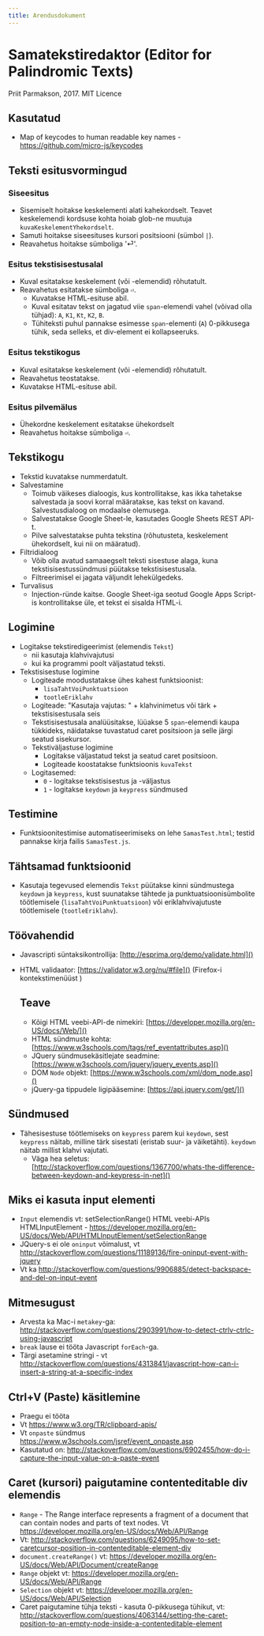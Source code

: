 ```yaml
---
title: Arendusdokument
---
```


# Samatekstiredaktor (Editor for Palindromic Texts)

Priit Parmakson, 2017. MIT Licence
 
##  Kasutatud

* Map of keycodes to human readable key names - https://github.com/micro-js/keycodes

## Teksti esitusvormingud

### Siseesitus  
* Sisemiselt hoitakse keskelementi alati kahekordselt. Teavet keskelemendi kordsuse kohta hoiab glob-ne muutuja `kuvaKeskelementYhekordselt`.
* Samuti hoitakse siseesituses kursori positsiooni (sümbol `|`).
* Reavahetus hoitakse sümboliga '⏎'.

### Esitus tekstisisestusalal 
* Kuval esitatakse keskelement (või -elemendid) rõhutatult.
* Reavahetus esitatakse sümboliga `⏎`.
    * Kuvatakse HTML-esituse abil.
    * Kuval esitatav tekst on jagatud viie `span`-elemendi vahel (võivad olla tühjad): `A`, `K1`, `Kt`, `K2`, `B`.
    * Tühiteksti puhul pannakse esimesse `span`-elementi (`A`) 0-pikkusega tühik, seda selleks, et div-element ei kollapseeruks.

### Esitus tekstikogus
* Kuval esitatakse keskelement (või -elemendid) rõhutatult.
* Reavahetus teostatakse.
* Kuvatakse HTML-esituse abil.

### Esitus pilvemälus
* Ühekordne keskelement esitatakse ühekordselt
* Reavahetus hoitakse sümboliga `⏎`.
 
## Tekstikogu
* Tekstid kuvatakse nummerdatult.
* Salvestamine
    * Toimub väikeses dialoogis, kus kontrollitakse, kas ikka tahetakse salvestada ja soovi korral määratakse, kas tekst on kavand. Salvestusdialoog on modaalse olemusega.
    * Salvestatakse Google Sheet-le, kasutades Google Sheets REST API-t.
    * Pilve salvestatakse puhta tekstina (rõhutusteta, keskelement ühekordselt, kui nii on määratud).
* Filtridialoog
  * Võib olla avatud samaaegselt teksti sisestuse alaga, kuna tekstisisestussündmusi püütakse tekstisisestusala.
  * Filtreerimisel ei jagata väljundit lehekülgedeks.
* Turvalisus
    * Injection-ründe kaitse. Google Sheet-iga seotud Google Apps Script-is kontrollitakse üle, et tekst ei sisalda HTML-i.
  
## Logimine
* Logitakse tekstiredigeerimist (elemendis `Tekst`)
    * nii kasutaja klahvivajutusi
    * kui ka programmi poolt väljastatud teksti.
* Tekstisisestuse logimine
    * Logiteade moodustatakse ühes kahest funktsioonist:
      * `lisaTahtVoiPunktuatsioon`
      * `tootleEriklahv`
    * Logiteade: "Kasutaja vajutas: " + klahvinimetus või tärk + tekstisisestusala seis
    * Tekstisisestusala analüüsitakse, lüüakse 5 `span`-elemendi kaupa tükkideks, näidatakse tuvastatud caret positsioon ja selle järgi seatud sisekursor.
  * Tekstiväljastuse logimine
    * Logitakse väljastatud tekst ja seatud caret positsioon.
    * Logiteade koostatakse funktsioonis `kuvaTekst`
  * Logitasemed:
    * `0` - logitakse tekstisisestus ja -väljastus
    * `1` - logitakse `keydown` ja `keypress` sündmused 

## Testimine
* Funktsioonitestimise automatiseerimiseks on lehe `SamasTest.html`; testid pannakse kirja failis `SamasTest.js`.

## Tähtsamad funktsioonid
* Kasutaja tegevused elemendis `Tekst` püütakse kinni sündmustega `keydown` ja `keypress`, kust suunatakse tähtede ja punktuatsioonisümbolite töötlemisele (`lisaTahtVoiPunktuatsioon`) või eriklahvivajutuste töötlemisele (`tootleEriklahv`).

## Töövahendid
* Javascripti süntaksikontrollija: [http://esprima.org/demo/validate.html]()
* HTML validaator: [https://validator.w3.org/nu/#file]() (Firefox-i kontekstimenüüst )

  Teave
  -----
  * Kõigi HTML veebi-API-de nimekiri: [https://developer.mozilla.org/en-US/docs/Web/]()
  * HTML sündmuste kohta: [https://www.w3schools.com/tags/ref_eventattributes.asp]()
  * JQuery sündmusekäsitlejate seadmine: [https://www.w3schools.com/jquery/jquery_events.asp]()
  * DOM `Node` objekt: [https://www.w3schools.com/xml/dom_node.asp]()
  * jQuery-ga tippudele ligipääsemine: [https://api.jquery.com/get/]()

## Sündmused
* Tähesisestuse töötlemiseks on `keypress` parem kui `keydown`, sest `keypress` näitab, milline tärk sisestati (eristab suur- ja väiketähti). `keydown` näitab millist klahvi vajutati.
  * Väga hea seletus: [http://stackoverflow.com/questions/1367700/whats-the-difference-between-keydown-and-keypress-in-net]()

## Miks ei kasuta input elementi
* `Input` elemendis vt: setSelectionRange() HTML veebi-APIs HTMLInputElement - https://developer.mozilla.org/en-US/docs/Web/API/HTMLInputElement/setSelectionRange
* JQuery-s ei ole `oninput` võimalust, vt
   http://stackoverflow.com/questions/11189136/fire-oninput-event-with-jquery 
* Vt ka http://stackoverflow.com/questions/9906885/detect-backspace-and-del-on-input-event 

## Mitmesugust
* Arvesta ka Mac-i `metakey`-ga: http://stackoverflow.com/questions/2903991/how-to-detect-ctrlv-ctrlc-using-javascript
* `break` lause ei tööta Javascript `forEach`-ga.
* Tärgi asetamine stringi - vt http://stackoverflow.com/questions/4313841/javascript-how-can-i-insert-a-string-at-a-specific-index

## Ctrl+V (Paste) käsitlemine
* Praegu ei tööta
* Vt https://www.w3.org/TR/clipboard-apis/
* Vt `onpaste` sündmus https://www.w3schools.com/jsref/event_onpaste.asp
* Kasutatud on: http://stackoverflow.com/questions/6902455/how-do-i-capture-the-input-value-on-a-paste-event

## Caret (kursori) paigutamine contenteditable div elemendis
* `Range` - The Range interface represents a fragment of a document that can contain nodes and parts of text nodes. Vt https://developer.mozilla.org/en-US/docs/Web/API/Range
* Vt: http://stackoverflow.com/questions/6249095/how-to-set-caretcursor-position-in-contenteditable-element-div
* `document.createRange()` vt: https://developer.mozilla.org/en-US/docs/Web/API/Document/createRange
* `Range` objekt vt: https://developer.mozilla.org/en-US/docs/Web/API/Range
* `Selection` objekt vt: https://developer.mozilla.org/en-US/docs/Web/API/Selection
* Caret paigutamine tühja teksti - kasuta 0-pikkusega tühikut, vt: http://stackoverflow.com/questions/4063144/setting-the-caret-position-to-an-empty-node-inside-a-contenteditable-element
